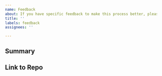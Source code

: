```yaml
---
name: Feedback
about: If you have specific feedback to make this process better, please share it
title: ''
labels: feedback
assignees: ''

---
```


[NOTE]: # ( ^^ Provide a general summary of the request in the title above. ^^ )

## Summary

[NOTE]: # ( Provide a brief overview of what the new feature is all about. )

## Link to Repo

[TIP]:  # ( If this is related to a specific Nerdpack, please provide the URL. )
